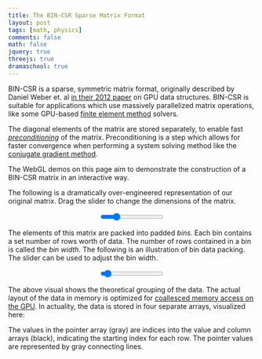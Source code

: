 ```yaml
---
title: The BIN-CSR Sparse Matrix Format
layout: post
tags: [math, physics]
comments: false
math: false
jquery: true
threejs: true
dramaschool: true
---
```


<style>
div.container-3js canvas {
    background-color: #000;
    width: 100%;
    height: 100%;
    padding: 0;
    margin: 0;
    position: static;
}

#{{ page.title | slugify }}-original-matrix {
    height: 200px;
}

#{{ page.title | slugify }}-bin-csr-intermediate {
    height: 256px;
}

#{{ page.title | slugify }}-bin-csr {
    height: 128px;
}

div.centered {
    text-align: center;
}

</style>

<script>
// Interaction callbacks
var interactResizeMatrix;
var interactResizeBin;
var interactUpdteMatrix;
</script>

BIN-CSR is a sparse, symmetric matrix format, originally described by Daniel Weber et. al [in their 2012 paper](http://onlinelibrary.wiley.com/doi/10.1111/j.1467-8659.2012.03227.x/full) on GPU data structures. BIN-CSR is suitable for applications which use massively parallelized matrix operations, like some GPU-based [finite element method](https://en.wikipedia.org/wiki/Finite_element_method) solvers.

The diagonal elements of the matrix are stored separately, to enable fast [_preconditioning_](https://en.wikipedia.org/wiki/Preconditioner) of the matrix. Preconditioning is a step which allows for faster convergence when performing a system solving method like the [conjugate gradient method](https://en.wikipedia.org/wiki/Conjugate_gradient_method).

The WebGL demos on this page aim to demonstrate the construction of a BIN-CSR matrix in an interactive way.

The following is a dramatically over-engineered representation of our original matrix. Drag the slider to change the dimensions of the matrix.

<div class="container-3js" id="{{ page.title | slugify }}-original-matrix"></div>
<div class="centered">
<input type="range" min="1" max="32" step="1" value="8" oninput="interactResizeMatrix(this.value)">
</div>

The elements of this matrix are packed into padded _bins_. Each bin contains a set number of rows worth of data. The number of rows contained in a bin is called the _bin width_. The following is an illustration of bin data packing. The slider can be used to adjust the bin width.

<div class="container-3js" id="{{ page.title | slugify }}-bin-csr-intermediate"></div>
<div class="centered">
<input type="range" min="1" max="32" step="1" value="3" oninput="interactResizeBin(this.value)">
</div>

The above visual shows the theoretical grouping of the data. The actual layout of the data in memory is optimized for [coallesced memory access on the GPU](https://mc.stanford.edu/cgi-bin/images/0/0a/M02_4.pdf). In actuality, the data is stored in four separate arrays, visualized here:

<div class="container-3js" id="{{ page.title | slugify }}-bin-csr"></div>

The values in the pointer array (gray) are indices into the value and column arrays (black), indicating the starting index for each row. The pointer values are represented by gray connecting lines.

<script type="text/javascript">

{% include js/sceneactor.js %}
{% include js/bincsr.js %}
{% include js/matrix-quad-actor.js %}
{% include js/bincsr-quad-actor.js %}
{% include js/bincsr-intermediate-quad-actor.js %}


$(document).ready(function() {

    // Raw data
    var matrix = [
        [1, 1, 0, 2, 0, 0, 4, 0],
        [1, 2, 0, 3, 3, 0, 2, 0],
        [0, 0, 3, 3, 5, 8, 6, 9],
        [2, 3, 3, 4, 3, 0, 0, 0],
        [0, 3, 5, 3, 5, 0, 0, 0],
        [0, 0, 8, 0, 0, 6, 2, 1],
        [4, 2, 6, 0, 0, 2, 7, 0],
        [0, 0, 9, 0, 0, 1, 0, 8]
    ];
    var matrix_size = 8;
    var sparsity = 0.2;
    var bin_size = 3;
    var bincsrIntermediate = new BinCSRIntermediate(bin_size, matrix);
    var bincsr = new BinCSR(bincsrIntermediate);

    // Actor references
    var matrixQuadActor;
    var bincsrIntermediateQuadActor;
    var bincsrQuadActor;

    // Scene references
    var originalMatrixScene;
    var bincsrIntermediateScene;
    var bincsrScene;

    //
    // Interaction callbacks
    //

    interactResizeMatrix = function(size) {
        matrix_size = size;
        interactUpdateMatrix();
    }

    interactResizeBin = function(size) {
        bin_size = size;
        interactUpdateMatrix();
    }

    interactUpdateMatrix = function() {

        // Resize the matrix with random values.
        while (matrix_size < matrix.length) {
            matrix.pop();
            for (var i = 0; i < matrix.length; ++i) {
                matrix[i].pop();
            }
        }
        while (matrix_size > matrix.length) {
            var new_row = [];
            for (var i = 0; i < matrix.length; ++i) {
                var dice = Math.random();
                var val = dice < sparsity ? 1 + Math.floor(Math.random() * Math.floor(9)) : 0;
                matrix[i].push(val);
                new_row.push(val);
            }
            new_row.push(1 + Math.floor(Math.random() * Math.floor(8)));
            matrix.push(new_row);
        }

        // Update the actors in the world with the new matrix
        matrixQuadActor.set_matrix(matrix);
        bincsrIntermediate = new BinCSRIntermediate(bin_size, matrix);
        bincsrIntermediateQuadActor.set_inter(bincsrIntermediate);
        bincsr = new BinCSR(bincsrIntermediate);
        bincsrQuadActor.set_bincsr(bincsr);

        // Update the scene cameras to contain the entire quads
        originalMatrixScene.cameraHeightTarget = matrixQuadActor.height+1;
        bincsrIntermediateScene.cameraHeightTarget = (bincsrIntermediateQuadActor.height/2)+1;
    }

    //
    // Set up scenes
    //

    {
        var container = $("#{{ page.title | slugify }}-original-matrix");
        originalMatrixScene = new SceneActor(container, 5);
        DRAMA.add(originalMatrixScene);
        matrixQuadActor = new MatrixQuadActor(originalMatrixScene.scene, matrix);
        DRAMA.add(matrixQuadActor);
    }

    {
        var container = $("#{{ page.title | slugify }}-bin-csr-intermediate");
        bincsrIntermediateScene = new SceneActor(container, 8);
        DRAMA.add(bincsrIntermediateScene);
        bincsrIntermediateQuadActor = new BinCSRIntermediateQuadActor(bincsrIntermediateScene.scene, bincsrIntermediate);
        DRAMA.add(bincsrIntermediateQuadActor);
    }

    {
        var container = $("#{{ page.title | slugify }}-bin-csr");
        bincsrScene = new SceneActor(container, 6);
        DRAMA.add(bincsrScene);
        bincsrQuadActor = new BinCSRQuadActor(bincsrScene.scene, bincsr);
        DRAMA.add(bincsrQuadActor);
    }
});

</script>
